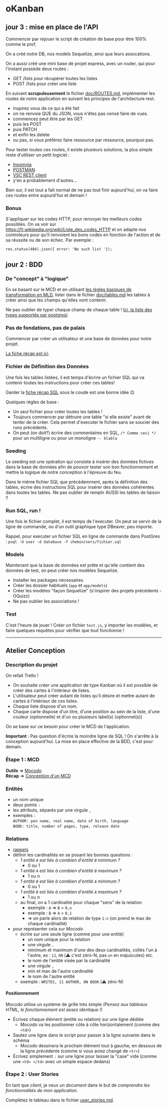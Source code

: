 # oKanban

## jour 3 : mise en place de l'API

Commencer par rejouer le script de création de base pour être 100% comme le prof.

On a créé notre DB, nos models Sequelize, ainsi que leurs assocations.

On a aussi créé une mini base de projet express, avec un router, qui pour l'instant possède deux routes :

- GET /lists pour récupérer toutes les listes
- POST /lists pour créer une liste

En suivant **scrupuleusement** le fichier [doc/ROUTES.md](ROUTES.md), implémenter les routes de notre application en suivant les principes de l'architecture rest.

- inspirez vous de ce qui a été fait
- on ne renvoie QUE du JSON, vous n'êtes pas censé faire de vues.
- commencez peut être par les GET
- puis les POST
- puis PATCH
- et enfin les delete
- ou pas, si vous préférez faire ressource par ressource, pourquoi pas.

Pour tester toutes ces routes, il existe plusieurs solutions, la plus simple reste d'utiliser un petit logiciel :

- [Insomnia](https://support.insomnia.rest/article/23-installation#ubuntu)
- [POSTMAN](https://www.getpostman.com/)
- [VSC REST client](https://marketplace.visualstudio.com/items?itemName=humao.rest-client)
- y'en a probablement d'autres...

Bien sur, il est tout a fait normal de ne pas tout finir aujourd'hui, on va faire ces routes entre aujourd'hui et demain !

### Bonus

S'appliquer sur les codes HTTP, pour renvoyer les meilleurs codes possibles.
On va voir sur https://fr.wikipedia.org/wiki/Liste_des_codes_HTTP et on adapte nos controleurs pour qu'il renvoient les bons codes en fonction de l'action et de sa réussite ou de son échec.
Par exemple : 
```
res.status(404).json({ error: 'No such list '});
```

## jour 2 : BDD

### De "concept" à "logique"

En se basant sur le MCD et en utilisant [les règles basiques de transformation en MLD](https://kourou.oclock.io/ressources/fiche-recap/mld/), lister dans le fichier [doc/tables.md](./doc/tables.md) les tables à créer ainsi que les champs qu'elles vont contenir.

Ne pas oublier de typer chaque champ de chaque table ! [Ici, la liste des types supportés par postgresl](https://www.postgresql.org/docs/9.2/datatype.html#DATATYPE-TABLE).

### Pas de fondations, pas de palais

Commencer par créer un utilisateur et une base de données pour notre projet.

[La fiche récap est ici](https://kourou.oclock.io/ressources/fiche-recap/postgresql/).

### Fichier de Définition des Données

Une fois les tables listées, il est temps d'écrire un fichier SQL qui va contenir toutes les instructions pour créer ces tables!

Garder la [fiche récap SQL](https://kourou.oclock.io/ressources/fiche-recap/le-langage-sql/) sous le coude est une bonne idée :wink:

Quelques règles de base :

- Un seul fichier pour créer toutes les tables !
- Toujours commencer par détruire une table "si elle existe" avant de tenter de la créer. Cela permet d'executer le fichier sans se soucier des runs précédents.
- On peut (on doit?) écrire des commentaires en SQL, `/* Comme ceci */` pour un multiligne ou pour un monoligne `-- blabla`

### Seeding

Le seeding est une opération qui consiste à insérer des données fictives dans la base de données afin de pouvoir tester son bon fonctionnement et mettre la logique de notre conception à l'épreuve du feu.

Dans le même fichier SQL que précédemment, après la définition des tables, écrire des instructions SQL pour insérer des données cohérentes dans toutes les tables. Ne pas oublier de remplir AUSSI les tables de liaison !!

### Run SQL, run !

Une fois le fichier complet, il est temps de l'executer. On peut se servir de la ligne de commande, ou d'un outil graphique type DBeaver, peu importe.

Rappel, pour executer un fichier SQL en ligne de commande dans PostGres : `psql -U user -d database -f chemin/vers/fichier.sql`

### Models

Maintenant que la base de données est prête et qu'elle contient des données de test, on peut créer nos modèles Sequelize.

- Installer les packages nécessaires
- Créer les dossier habituels (`app` et `app/models`)
- Créer les modèles "façon Sequelize" (s'inspirer des projets précédents - OQuizz)
- Ne pas oublier les associations !

### Test

C'est l'heure de jouer ! Créer un fichier `test.js`, y importer les modèles, et faire quelques requêtes pour vérifier que tout fonctionne !

---

## Atelier Conception

### Description du projet

On refait Trello !

- On souhaite créer une application de type Kanban où il est possible de créer des cartes à l'intérieur de listes.
- L'utilisateur peut créer autant de listes qu'il désire et mettre autant de cartes à l'intérieur de ces listes.
- Chaque liste dispose d'un nom.
- Chaque carte dispose d'un titre, d'une position au sein de la liste, d'une couleur (optionnelle) et d'un ou plusieurs label(s) (optionnel(s))

On se base sur ce besoin pour créer le MCD de l'application.

**Important** : Pas question d'écrire la moindre ligne de SQL ! On s'arrête à la conception aujourd'hui. La mise en place effective de la BDD, c'est pour demain.

### Étape 1 : MCD

**Outils** => [Mocodo](http://mocodo.wingi.net/)  
**Récap** => [Conception d'un MCD](https://github.com/O-clock-Alumni/fiches-recap/blob/master/bdd/conception-03-mcd.md)

### Entités

- un nom unique
- deux points `:`
- les attributs, séparés par une virgule `,`
- exemples :  
`AUTHOR: pen name, real name, date of birth, language`  
`BOOK: title, number of pages, type, release date`

### Relations

- [rappels](https://github.com/O-clock-Alumni/fiches-recap/blob/master/bdd/conception-03-mcd.md#cardinalit%C3%A9s)
- définir les cardinalités en se posant les bonnes questions :
  - _1 entité `A` est liée à combien d'entité `B` minimum ?_
    - 0 ou 1
  - _1 entité `A` est liée à combien d'entité `B` maximum ?_
    - 1 ou n
  - _1 entité `B` est liée à combien d'entité `A` minimum ?_
    - 0 ou 1
  - _1 entité `B` est liée à combien d'entité `A` maximum ?_
    - 1 ou n
  - au final, on a 1  cardinalité pour chaque "sens" de la relation
    - exemple : `A` => `B` = `0,n`
    - exemple : `B` => `A` = `0,1`
    - => on parle alors de relation de type `1:n` (on prend le max de chaque cardinalité)
- pour représenter cela sur _Mocodo_
  - écrire sur une seule ligne (comme pour une entité)
    - un nom unique pour la relation
    - une virgule `,`
    - minimum et maximum d'une des deux cardinalités, collés l'un à l'autre, ex : `11`, `0N` (:warning: c'est zéro-N, pas `on` en majuscules) etc.
    - le nom de l'entité visée par la cardinalité
    - une virgule `,`
    - min et max de l'autre cardinalité
    - le nom de l'autre entité
  - exemple : `WRITES, 11 AUTHOR, 0N BOOK` (:warning: zéro-N)

#### Positionnement

Mocodo utilise un système de grille très simple _(Pensez aux tableaux HTML, le fonctionnement est assez identique !)_

- Écrivez chaque élément (entité ou relation) sur une ligne dédiée
  - Mocodo va les positionner côte à côte horizontalement (comme des `<td>`)
- Sautez une ligne dans le script pour passer à la ligne suivante dans le schéma
  - Mocodo dessinera le prochain élément tout à gauche, en dessous de la ligne précédente (comme si vous aviez changé de `<tr>`)
- Écrivez simplement `:` sur une ligne pour laisser la "case" vide (comme une `<td> </td>` avec un simple espace dedans)

### Étape 2 : User Stories

En tant que _client_, je veux _un document_ dans le but de _comprendre les fonctionnalités de mon application_.

Complètez le tableau dans le fichier [user_stories.md](./user_stories.md).